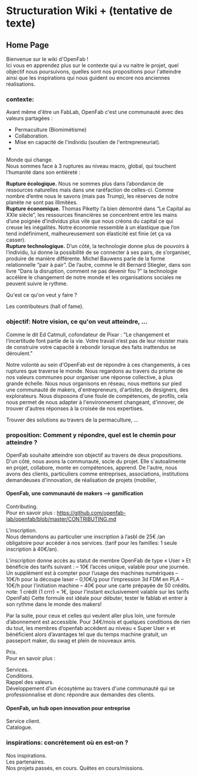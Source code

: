 # Structuration Wiki + (tentative de texte)

## Home Page

Bienvenue sur le wiki d'OpenFab !  
Ici vous en apprendez plus sur le contexte qui a vu naitre le projet, quel objectif nous poursuivons, quelles sont nos propositions pour l'atteindre ainsi que les inspirations qui nous guident ou encore nos anciennes réalisations.

### contexte:
Avant même d'être un FabLab, OpenFab c'est une communauté avec des valeurs partagées :
- Permaculture (Biomimétisme)  
- Collaboration.  
- Mise en capacité de l'individu (soutien de l'entrepreneuriat).  
- 

Monde qui change.  
Nous sommes face à 3 ruptures au niveau macro, global, qui touchent l’humanité dans son entièreté :

__Rupture écologique.__ Nous ne sommes plus dans l’abondance de ressources naturelles mais dans une raréfaction de celles-ci. 
Comme nombre d’entre nous le savons (mais pas Trump), les réserves de notre planète ne sont pas illimitées.  
__Rupture économique.__ Thomas Piketty l’a bien démontré dans “Le Capital au XXIe siècle”, les ressources financières se concentrent entre les mains d’une poignée d’individus plus vite que nous créons du capital ce qui creuse les inégalités. 
Notre économie ressemble à un élastique que l’on tend indéfiniment, 
malheureusement son élasticité est finie (et ça va casser).  
__Rupture technologique.__ D’un côté, la technologie donne plus de pouvoirs à l’individu, lui donne la possibilité de se connecter à ses pairs, de s’organiser, produire de manière différente. Michel Bauwens parle de la forme relationnelle “pair à pair”. De l’autre, comme le dit Bernard Stiegler, dans son livre “Dans la disruption, comment ne pas devenir fou ?” la technologie accélère le changement de notre monde et les organisations sociales ne peuvent suivre le rythme.  

Qu'est ce qu'on veut y faire ?  

Les contributeurs (hall of fame).  


### objectif: Notre vision, ce qu'on veut atteindre, ...
Comme le dit Ed Catmull, cofondateur de Pixar : "Le changement et l’incertitude font partie de la vie. Votre travail n’est pas de leur résister mais de construire votre capacité à rebondir lorsque des faits inattendus se déroulent."

Notre volonté au sein d'OpenFab est de répondre à ces changements, à ces ruptures que traverse le monde. Nous regardons au travers du prisme de nos valeurs communes pour organiser une réponse collective, à plus grande échelle. Nous nous organisons en réseau, nous mettons sur pied une communauté de makers, d'entrepreneurs, d'artistes, de designers, des explorateurs. Nous disposons d'une foule de compétences, de profils, cela nous permet de nous adapter à l'environnement changeant, d'innover, de trouver d'autres réponses à la croisée de nos expertises.

Trouver des solutions au travers de la permaculture, ...   

### proposition: Comment y répondre, quel est le chemin pour atteindre ?
OpenFab souhaite atteindre son objectif au travers de deux propositions. D'un côté, nous avons la communauté, socle du projet.
Elle s'autoalimente en projet, collabore, monte en compétences, apprend. De l'autre, nous avons des clients, particuliers comme entreprises, associations, institutions demandeuses d'innovation, de réalisation de projets (mobilier,  

#### OpenFab, une communauté de makers --> gamification
Contributing.  
Pour en savoir plus : https://github.com/openfab-lab/openfab/blob/master/CONTRIBUTING.md

L'inscription.  
Nous demandons au particulier une inscription à l’asbl de 25€ /an obligatoire pour accéder à nos services. (tarif pour les familles: 1 seule inscription à 40€/an). 

L’inscription donne accès au statut de membre OpenFab de type « User »
Et bénéficie des tarifs suivant :
– 10€ l’accès unique, valable pour une journée.
Un supplément est à compter pour l’usage des machines numériques
– 10€/h pour la découpe laser
– 0,10€/g pour l’impression 3d FDM en PLA
– 10€/h pour l’initiation machine
– 40€ pour une carte prépayée de 50 crédits.
note: 1 crédit (1 crrr) = 1€, (pour l’instant exclusivement valable sur les tarifs OpenFab)
Cette formule est idéale pour débuter, tester le fablab et entrer à son rythme dans le monde des makers!

Par la suite, pour ceux et celles qui veulent aller plus loin, une formule d’abonnement est accessible.
Pour 34€/mois et quelques conditions de rien du tout, les membres d’openfab accèdent au niveau « Super User » et bénéficient alors d’avantages tel que du temps machine gratuit, un passeport maker, du swag et plein de nouveaux amis.


Prix.  
Pour en savoir plus :

Services.  
Conditions.  
Rappel des valeurs.  
Développement d'un écosytème au travers d'une communauté qui se professionnalise et donc répondre aux demandes des clients.  

#### OpenFab, un hub open innovation pour entreprise
Service client.  
Catalogue.  

### inspirations: concrètement où en est-on ?
Nos inspirations.  
Les partenaires.  
Nos projets passés, en cours.
Quêtes en cours/missions.  
